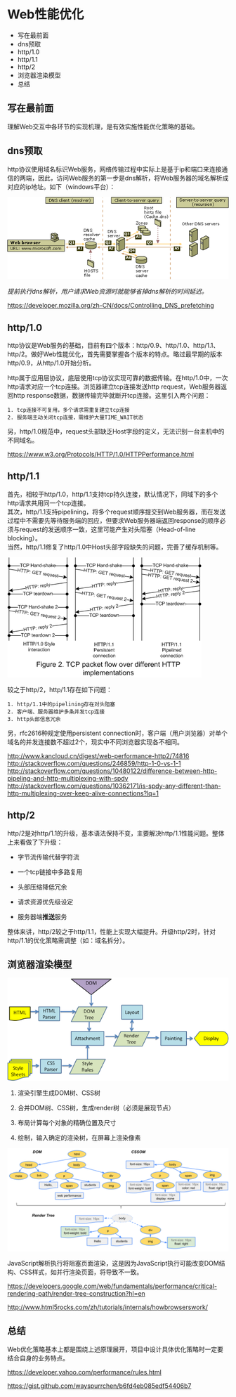 # Web性能优化 #
- 写在最前面
- dns预取
- http/1.0
- http/1.1
- http/2
- 浏览器渲染模型
- 总结


## 写在最前面 ##

理解Web交互中各环节的实现机理，是有效实施性能优化策略的基础。


## dns预取 ##

http协议使用域名标识Web服务，网络传输过程中实际上是基于ip和端口来连接通信的两端，因此，访问Web服务的第一步是dns解析，将Web服务器的域名解析成对应的ip地址。如下（windows平台）：

![dns resolution](./dns-resolution.gif)

*提前执行dns解析，用户请求Web资源时就能够省掉dns解析的时间延迟。*

<https://developer.mozilla.org/zh-CN/docs/Controlling_DNS_prefetching>


## http/1.0 ##

http协议是Web服务的基础，目前有四个版本：http/0.9、http/1.0、http/1.1、http/2。做好Web性能优化，首先需要掌握各个版本的特点。略过最早期的版本http/0.9，从http/1.0开始分析。

http属于应用层协议，底层使用tcp协议实现可靠的数据传输。在http/1.0中，一次http请求对应一个tcp连接。浏览器建立tcp连接发送http request，Web服务器返回http response数据，数据传输完毕就断开tcp连接。这里引入两个问题：

    1. tcp连接不可复用，多个请求需重复建立tcp连接
    2. 服务端主动关闭tcp连接，需维护大量TIME_WAIT状态

另，http/1.0规范中，request头部缺乏Host字段的定义，无法识别一台主机中的不同域名。


<https://www.w3.org/Protocols/HTTP/1.0/HTTPPerformance.html>


## http/1.1 ##

首先，相较于http/1.0，http/1.1支持tcp持久连接，默认情况下，同域下的多个http请求共用同一个tcp连接。<br />
其次，http/1.1支持pipelining，将多个request顺序提交到Web服务器，而在发送过程中不需要先等待服务端的回应，但要求Web服务器端返回response的顺序必须与request的发送顺序一致，这里可能产生对头阻塞（Head-of-line blocking）。<br />
当然，http/1.1修复了http/1.0中Host头部字段缺失的问题，完善了缓存机制等。

![http pipelining](./HTTP_pipelining2.png)

较之于http/2，http/1.1存在如下问题：

    1. http/1.1中的pipelining存在对头阻塞
    2. 客户端、服务器维护多条并发tcp连接
    3. http头部信息冗余

另，rfc2616种规定使用persistent connection时，客户端（用户浏览器）对单个域名的并发连接数不超过2个，现实中不同浏览器实现各不相同。

<http://www.kancloud.cn/digest/web-performance-http2/74816> <br />
<http://stackoverflow.com/questions/246859/http-1-0-vs-1-1> <br />
<http://stackoverflow.com/questions/10480122/difference-between-http-pipeling-and-http-multiplexing-with-spdy> <br />
<http://stackoverflow.com/questions/10362171/is-spdy-any-different-than-http-multiplexing-over-keep-alive-connections?lq=1>


## http/2 ##

http/2是对http/1.1的升级，基本语法保持不变，主要解决http/1.1性能问题。整体上来看做了下升级：

- 字节流传输代替字符流

- 一个tcp链接中多路复用

- 头部压缩降低冗余

- 请求资源优先级设定

- 服务器端<b>推送</b>服务

整体来讲，http/2较之于http/1.1，性能上实现大幅提升。升级http/2时，针对http/1.1的优化策略需调整（如：域名拆分）。


## 浏览器渲染模型 ##

![webkit render flow](./webkitflow.png)

1. 渲染引擎生成DOM树、CSS树

2. 合并DOM树、CSS树，生成render树（必须是展现节点）

3. 布局计算每个对象的精确位置及尺寸

4. 绘制，输入确定的渲染树，在屏幕上渲染像素

![render tree](./render-tree-construction.png)

JavaScript解析执行将阻塞页面渲染，这是因为JavaScript执行可能改变DOM结构、CSS样式，如并行渲染页面，将导致不一致。


<https://developers.google.com/web/fundamentals/performance/critical-rendering-path/render-tree-construction?hl=en>

<http://www.html5rocks.com/zh/tutorials/internals/howbrowserswork/>


## 总结 ##

Web优化策略基本上都是围绕上述原理展开，项目中设计具体优化策略时一定要结合自身的业务特点。

<https://developer.yahoo.com/performance/rules.html>

<https://gist.github.com/wayspurrchen/b6fd4eb085edf54406b7>

